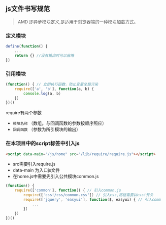 ## js文件书写规范
> AMD 即异步模块定义,是适用于浏览器端的一种模块加载方式。

### 定义模块
```js
define(function() {
    ...
    return {} //没有输出时可以省略
})
```

### 引用模块
```js
(function() { // 立即执行函数，防止变量全局污染
    require(['a', 'b'], function(a, b) {
        console.log(a, b)
    })
})()
```
require有两个参数
+ `模块名称` （数组，与回调函数的参数按顺序照应）
+ `回调函数` （参数为所引模块的输出）

### 在本项目中的script标签中引入js
```html
<script data-main="/js/home" src="/lib/require/require.js"></script>
```
- src需要引入require.js
- data-main 为入口js文件
- 在home.js中需要先引入公共模块common.js

```js
(function() {
    require(['common'], function() { // 引入common.js
        require(['css!/css/common.css']) // 引入css,路径需要以css!开头
        require(['jquery', 'easyui'], function($, easyui) { // 引入common之后再引入其他依赖
            ...
        })
    })
})()
```